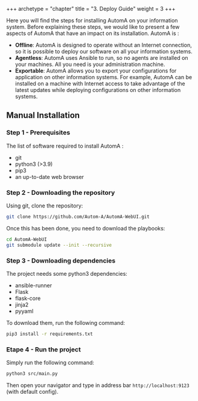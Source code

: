 +++
archetype = "chapter"
title = "3. Deploy Guide"
weight = 3
+++

Here you will find the steps for installing AutomA on your information system. Before explaining these steps, we would like to present a few aspects of AutomA that have an impact on its installation. AutomA is :
- **Offline**: AutomA is designed to operate without an Internet connection, so it is possible to deploy our software on all your information systems.
- **Agentless**: AutomA uses Ansible to run, so no agents are installed on your machines. All you need is your administration machine.
- **Exportable**: AutomA allows you to export your configurations for application on other information systems. For example, AutomA can be installed on a machine with Internet access to take advantage of the latest updates while deploying configurations on other information systems.

## Manual Installation

### Step 1 - Prerequisites

The list of software required to install AutomA :
- git
- python3 (>3.9)
- pip3
- an up-to-date web browser

### Step 2 - Downloading the repository

Using git, clone the repository:
```bash
git clone https://github.com/Autom-A/AutomA-WebUI.git
```

Once this has been done, you need to download the playbooks:
```bash
cd AutomA-WebUI
git submodule update --init --recursive 
```

### Step 3 - Downloading dependencies

The project needs some python3 dependencies:
- ansible-runner
- Flask
- flask-core
- jinja2
- pyyaml

To download them, run the following command:
```bash
pip3 install -r requirements.txt
```

### Etape 4 - Run the project

Simply run the following command:
```bash
python3 src/main.py
```

Then open your navigator and type in address bar `http://localhost:9123` (with default config).
